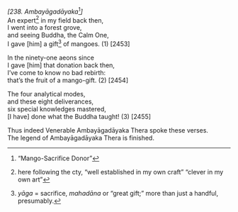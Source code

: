 *\[238. Ambayāgadāyaka*[^1]*\]*  
An expert[^2] in my field back then,  
I went into a forest grove,  
and seeing Buddha, the Calm One,  
I gave \[him\] a gift[^3] of mangoes. (1) \[2453\]

In the ninety-one aeons since  
I gave \[him\] that donation back then,  
I’ve come to know no bad rebirth:  
that’s the fruit of a mango-gift. (2) \[2454\]

The four analytical modes,  
and these eight deliverances,  
six special knowledges mastered,  
\[I have\] done what the Buddha taught! (3) \[2455\]

Thus indeed Venerable Ambayāgadāyaka Thera spoke these verses.  
The legend of Ambayāgadāyaka Thera is finished.

[^1]: “Mango-Sacrifice Donor”

[^2]: here following the cty, “well established in my own craft” “clever
    in my own art”

[^3]: *yāga* = sacrifice, *mahadāna* or “great gift;” more than just a
    handful, presumably.
